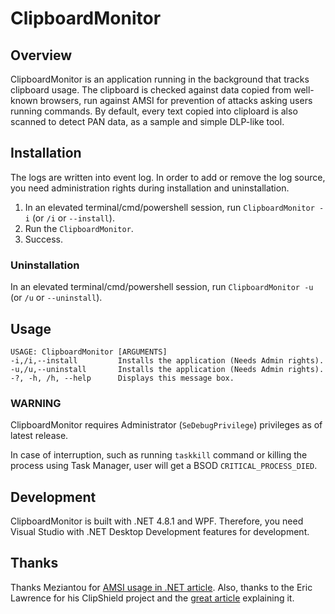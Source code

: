 # ClipboardMonitor

## Overview
ClipboardMonitor is an application running in the background that tracks clipboard usage. The clipboard is checked against data copied from well-known browsers, run against AMSI for prevention of attacks asking users running commands.
By default, every text copied into cliploard is also scanned to detect PAN data, as a sample and simple DLP-like tool.

## Installation
The logs are written into event log. In order to add or remove the log source, you need administration rights during installation and uninstallation.

1. In an elevated terminal/cmd/powershell session, run `ClipboardMonitor -i` (or `/i` or `--install`).
2. Run the `ClipboardMonitor`.
3. Success.

### Uninstallation
In an elevated terminal/cmd/powershell session, run `ClipboardMonitor -u` (or `/u` or `--uninstall`).

## Usage
```
USAGE: ClipboardMonitor [ARGUMENTS]
-i,/i,--install			Installs the application (Needs Admin rights).
-u,/u,--uninstall		Installs the application (Needs Admin rights).
-?, -h, /h, --help		Displays this message box.
```

### WARNING
ClipboardMonitor requires Administrator (`SeDebugPrivilege`) privileges as of latest release.

In case of interruption, such as running `taskkill` command or killing the process using Task Manager, user will get a BSOD `CRITICAL_PROCESS_DIED`.

## Development
ClipboardMonitor is built with .NET 4.8.1 and WPF. Therefore, you need Visual Studio with .NET Desktop Development features for development.

## Thanks
Thanks Meziantou for [AMSI usage in .NET article](https://www.meziantou.net/using-windows-antimalware-scan-interface-in-dotnet.htm). Also, thanks to the Eric Lawrence for his ClipShield project and the [great article](https://textslashplain.com/2024/06/04/attack-techniques-trojaned-clipboard/) explaining it.
